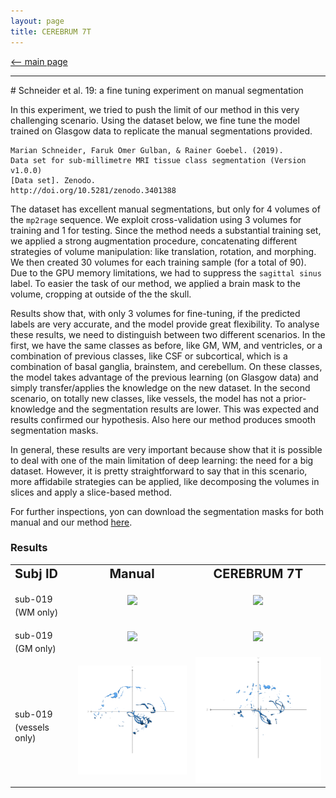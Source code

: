 ```yaml
---
layout: page
title: CEREBRUM 7T
---
```


[<-- main page](https://rocknroll87q.github.io/cerebrum7t/)

<hr>
# Schneider et al. 19: a fine tuning experiment on manual segmentation


In this experiment, we tried to push the limit of our method in this very challenging scenario. 
Using the dataset below, we fine tune the model trained on Glasgow data to replicate the manual segmentations provided.

~~~
Marian Schneider, Faruk Omer Gulban, & Rainer Goebel. (2019).
Data set for sub-millimetre MRI tissue class segmentation (Version v1.0.0) 
[Data set]. Zenodo.
http://doi.org/10.5281/zenodo.3401388
~~~

The dataset has excellent manual segmentations, but only for 4 volumes of the `mp2rage` sequence.
We exploit cross-validation using 3 volumes for training and 1 for testing.
Since the method needs a substantial training set, we applied a strong augmentation procedure, concatenating different strategies of volume manipulation: like translation, rotation, and morphing. 
We then created 30 volumes for each training sample (for a total of 90). 
Due to the GPU memory limitations, we had to suppress the `sagittal sinus` label.
To easier the task of our method, we applied a brain mask to the volume, cropping at outside of the the skull.

Results show that, with only 3 volumes for fine-tuning, if the predicted labels are very accurate, and the model provide great flexibility.
To analyse these results, we need to distinguish between two different scenarios. 
In the first, we have the same classes as before, like GM, WM, and ventricles, or a combination of previous classes, like CSF or subcortical, which is a combination of basal ganglia, brainstem, and cerebellum.
On these classes, the model takes advantage of the previous learning (on Glasgow data) and simply transfer/applies the knowledge on the new dataset.
In the second scenario, on totally new classes, like vessels, the model has not a prior-knowledge and the segmentation results are lower.
This was expected and results confirmed our hypothesis.
Also here our method produces smooth segmentation masks.

In general, these results are very important because show that it is possible to deal with one of the main limitation of deep learning: the need for a big dataset.
However, it is pretty straightforward to say that in this scenario, more affidabile strategies can be applied, like decomposing the volumes in slices and apply a slice-based method. 

For further inspections, yon can download the segmentation masks for both manual and our method [here](https://github.com/rockNroll87q/cerebrum7t/tree/gh-pages/results/Schneider19/seg_labels).


### Results

<table align="center" cellspacing="0" cellpadding="0">
 <tr>
 	<td><b style="font-size:20px">Subj ID</b></td>
 	<td><center><b style="font-size:20px">Manual</b></center></td> 
 	<td><center><b style="font-size:20px">CEREBRUM 7T</b></center></td> 
 </tr>
 
   <tr>
    <td><b style="font-size:30px"></b>sub-019 (WM only)</td>
    <td><center><img src="./results/Schneider19/meshes/sub-019_uniCut_defaced_gt_white_matter.gif" /></center></td>
    <td><center><img src="./results/Schneider19/meshes/sub-019_uniCut_defaced_predicted_volume_white_matter.gif"  />  </center></td>
 </tr>
 

 <tr>
    <td><b style="font-size:30px"></b>sub-019 (GM only)</td>
    <td><center><img src="./results/Schneider19/meshes/sub-019_uniCut_defaced_gt_grey_matter.gif" width="400" /></center></td>
    <td><center><img src="./results/Schneider19/meshes/sub-019_uniCut_defaced_predicted_volume_grey_matter.gif" width="400" />  </center></td>
 </tr>

 <tr>
    <td><b style="font-size:30px"></b>sub-019 (vessels only)</td>
    <td><center><img src="./results/Schneider19/meshes/sub-019_uniCut_defaced_gt_vessels.gif" width="400" /></center></td>
    <td><center><img src="./results/Schneider19/meshes/sub-019_uniCut_defaced_predicted_volume_vessels.gif" width="400" />  </center></td>
 </tr>
 
 </table>
